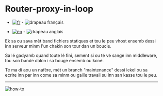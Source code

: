 # Router-proxy-in-loop

- [![fr](https://img.shields.io/badge/lang-fr-blue)](https://github.com/DevonTheFloor/router-proxy-in-loop/blob/main/README.md) - ![drapeau français](https://thierry-go-dev.fr/my-illu/img/drapeau/flag-fr.png)


- [![en](https://img.shields.io/badge/lang-en-red.svg)](https://github.com/DevonTheFloor/router-proxy-in-loop/blob/main/README.en.md) - ![drapeau anglais](https://thierry-go-dev.fr/my-illu/img/drapeau/flag-en.png)


Ek sa ou sava mèt band fichiers statiques et tou le peu vhost ensemb dessi inn serveur minm l'un chakin son tour dan un boucle. 

Sa lé gadyamb quand toute lé fini, sement si ou té vé sange inn middleware, tou son bande dalon i sa bouge ensemb ou koné.

Té ma di aou un nafère, mèt un branch "maintenance" dessi lekel ou sa ecrire inn par inn come sa minm ou gaille travail su inn san kasse tou le peu.  

---
[![how-to](https://img.shields.io/badge/how--to-use-blue.svg)](https://github.com/jonatasemidio/multilanguage-readme-pattern/blob/master/STEPS.md)